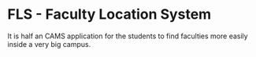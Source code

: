 # FLS - Faculty Location System

It is half an CAMS application for the students to find faculties more easily inside a very big campus.
